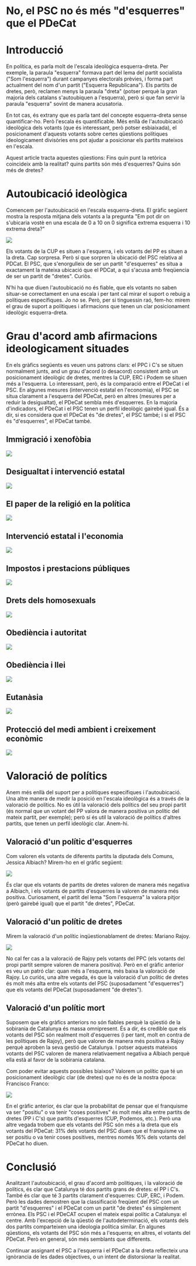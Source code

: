 
No, el PSC no és més "d'esquerres" que el PDeCat
================================================

Introducció
===========

En política, es parla molt de l'escala ideològica esquerra-dreta. Per exemple, la paraula "esquerra" formava part del lema del partit socialista ("Som l'esquerra") durant campanyes electorals prèvies, i forma part actualment del nom d'un partit ("Esquerra Republicana"). Els partits de dretes, però, reclamen menys la paraula "dreta" (potser perquè la gran majoria dels catalans s'autoubiquen a l'esquerra), però si que fan servir la paraula "esquerra" sovint de manera acusatoria.

En tot cas, és extrany que es parla tant del concepte esquerra-dreta sense quantificar-ho. Però l'escala és quantificable. Més enllà de l'autoubicació ideològica dels votants (que és interessant, però potser esbiaixada), el posicionament d'aquests votants sobre certes qüestions polítiques ideologicament divisòries ens pot ajudar a posicionar els partits mateixos en l'escala.

Aquest article tracta aquestes qüestions: Fins quin punt la retòrica coincideix amb la realitat? quins partits són més d'esquerres? Quins són més de dretes?

Autoubicació ideològica
=======================

Comencem per l'autoubicació en l'escala esquerra-dreta. El gràfic següent mostra la resposta mitjana dels votants a la pregunta "Em pot dir on s'ubicaria vostè en una escala de 0 a 10 on 0 significa extrema esquerra i 10 extrema dreta?"

![](figures/unnamed-chunk-2-1.png)

Els votants de la CUP es situen a l'esquerra, i els votants del PP es situen a la dreta. Cap sorpresa. Però sí que sorpren la ubicació del PSC relativa al PDCat. El PSC, que s'enorgulleix de ser un partit "d'esquerres" es situa a exactament la mateixa ubicació que el PDCat, a qui s'acusa amb freqüencia de ser un partit de "dretes". Curiòs.

N'hi ha que diuen l'autoubicació no és fiable, que els votants no saben situar-se correctament en una escala i per tant cal mirar el suport o rebuig a polítiques específiques. Jo no se. Però, per si tinguessin raó, fem-ho: mirem el grau de suport a polítiques i afirmacions que tenen un clar posicionament ideològic esquerra-dreta.

Grau d'acord amb afirmacions ideologicament situades
====================================================

En els gràfics següents es veuen uns patrons clars: el PPC i C's se situen normalment junts, and un grau d'acord (o desacord) consistent amb un posicionament ideològic de dretes, mentres la CUP, ERC i Podem se situen més a l'esquerra. Lo interessant, però, és la comparació entre el PDeCat i el PSC. En algunes mesures (intervenció estatal en l'economia), el PSC se situa clarament a l'esquerra del PDeCat, però en altres (mesures per a reduir la desigualtat), el PDeCat sembla més d'esquerres. En la majoria d'indicadors, el PDeCat i el PSC tenen un perfil ideològic gairebé igual. És a dir, si es considera que el PDeCat és "de dretes", el PSC també; i si el PSC és "d'esquerres", el PDeCat també.

Immigració i xenofòbia
----------------------

![](figures/unnamed-chunk-3-1.png)

Desigualtat i intervenció estatal
---------------------------------

![](figures/unnamed-chunk-4-1.png)

El paper de la religió en la política
-------------------------------------

![](figures/unnamed-chunk-5-1.png)

Intervenció estatal i l'economia
--------------------------------

![](figures/unnamed-chunk-6-1.png)

Impostos i prestacions públiques
--------------------------------

![](figures/unnamed-chunk-7-1.png)

Drets dels homosexuals
----------------------

![](figures/unnamed-chunk-8-1.png)

Obediència i autoritat
----------------------

![](figures/unnamed-chunk-9-1.png)

Obediència i llei
-----------------

![](figures/unnamed-chunk-10-1.png)

Eutanàsia
---------

![](figures/unnamed-chunk-11-1.png)

Protecció del medi ambient i creixement econòmic
------------------------------------------------

![](figures/unnamed-chunk-12-1.png)

Valoració de polítics
=====================

Anem més enllà del suport per a polítiques específiques i l'autoubicació. Una altre manera de medir la posició en l'escala ideològica és a través de la valoració de polítics. No es útil la valoració dels polítics del seu propi partit (és normal que un votant del PP valora de manera positiva un polític del mateix partit, per exemple); però sí és util la valoració de polítics d'altres partits, que tenen un perfil ideològic clar. Anem-hi.

Valoració d'un polític d'esquerres
----------------------------------

Com valoren els votants de diferents partits la diputada dels Comuns, Jessica Albiach? Mirem-ho en el gràfic següent:

![](figures/unnamed-chunk-13-1.png)

És clar que els votants de partits de dretes valoren de manera més negativa a Albiach, i els votants de partits d'esquerres la valoren de manera més positiva. Curiosament, el partit del lema "Som l'esquerra" la valora pitjor (però gairebé igual) que el partit "de dretes", PDeCat.

Valoració d'un polític de dretes
--------------------------------

Mirem la valoració d'un polític inqüestionablament de dretes: Mariano Rajoy.

![](figures/unnamed-chunk-14-1.png)

No cal fer cas a la valoració de Rajoy pels votants del PPC (els votants del propi partit sempre valoren de manera positiva). Però en el gràfic anterior es veu un patró clar: quan més a l'esquerra, més baixa la valoració de Rajoy. Lo curiós, una altre vegada, és que la valoració d'un polític de dretes és molt més alta entre els votants del PSC (suposadament "d'esquerres") que els votants del PDeCat (suposadament "de dretes").

Valoració d'un polític mort
---------------------------

Suposem que els gràfics anteriors no són fiables perquè la qüestió de la sobirania de Catalunya és massa omnipresent. És a dir, és credible que els votants del PSC són realment molt d'esquerres (i per tant, molt en contra de les polítiques de Rajoy), però que valoren de manera més positiva a Rajoy perquè aproben la seva gestió de Catalunya. I potser aquests mateixos votants del PSC valoren de manera relativaement negativa a Albiach perquè ella està al favor de la sobirania catalana.

Com poder evitar aquests possibles biaixos? Valorem un polític que té un posicionament ideològic clar (de dretes) que no és de la nostra época: Francisco Franco:

![](figures/unnamed-chunk-15-1.png)

En el gràfic anterior, és clar que la probabilitat de pensar que el franquisme va ser "positiu" o va tenir "coses positives" és molt més alta entre partits de dretes (PP i C's) que partits d'esquerres (CUP, Podemos, etc.). Però una altre vegada trobem que els votants del PSC són més a la dreta que els votants del PDeCat: 31% dels votants del PSC diuen que el franquisme va ser positiu o va tenir coses positives, mentres només 16% dels votants del PDeCat ho diuen.

Conclusió
=========

Analitzant l'autoubicació, el grau d'acord amb polítiques, i la valoració de polítics, és clar que Catalunya té dos partits grans de dretes: el PP i C's. També és clar que té 3 partits clarament d'esquerres: CUP, ERC, i Podem. Però les dades demostren que la classificació freqüent del PSC com un partit "d'esquerres" i el PDeCat com un partit "de dretes" és simplement errònea. Els PSC i el PDeCAT ocupen el mateix espai polític a Catalunya: el centre. Amb l'excepció de la qüestió de l'autodeterminació, els votants dels dos partits comparteixen una ideologia política similar. En algunes qüestions, els votants del PSC són més a l'esquerra; en altres, el votants del PDeCat. Però en general, són més semblants que differents.

Continuar assignant el PSC a l'esquerra i el PDeCat a la dreta reflecteix una ignòrancia de les dades objectives, o un intent de distorsionar la realitat.
